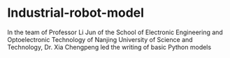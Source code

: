 # Industrial-robot-model
In the team of Professor Li Jun of the School of Electronic Engineering and Optoelectronic Technology of Nanjing University of Science and Technology, Dr. Xia Chengpeng led the writing of basic Python models
